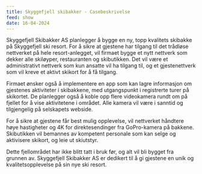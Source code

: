 ```yaml
---
title: Skyggefjell skibakker - Casebeskrivelse
feed: show
date: 16-04-2024
---
```

Skyggefjell Skibakker AS planlegger å bygge en ny, topp kvalitets skibakke på Skyggefjell ski resort. For å sikre at gjestene har tilgang til det trådløse nettverket på hele resort-anlegget, vil firmaet bygge et nytt nettverk som dekker alle skiløyper, restauranten og skibutikken. Det vil være et administrativt nettverk som kun ansatte vil ha tilgang til, og et gjestenettverk som vil kreve et aktivt skikort for å få tilgang.

Firmaet ønsker også å implementere en app som kan lagre informasjon om gjestenes aktiviteter i skibakkene, med utgangspunkt i registrerte turer på skikortet. De planlegger også å koble opp flere videokamera rundt om på fjellet for å vise aktivitetene i området. Alle kamera vil være i sanntid og tilgjengelig på selskapets webside.

For å sikre at gjestene får best mulig opplevelse, vil nettverket håndtere høye hastigheter og 4K for direktesendinger fra GoPro-kamera på bakkene. Skibutikken vil bemannes av kompetent personale som kan selge og aktivisere skikort, og leie ut skiutstyr.

Dette fjellområdet har ikke blitt tatt i bruk før, og alt vil bli bygget fra grunnen av. Skyggefjell Skibakker AS er dedikert til å gi gjestene en unik og kvalitetsopplevelse på sin nye ski resort.